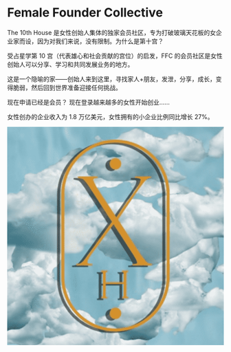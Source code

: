# Female Founder Collective

The 10th House 是女性创始人集体的独家会员社区，专为打破玻璃天花板的女企业家而设，因为对我们来说，没有限制。为什么是第十宫？

受占星学第 10 宫（代表雄心和社会贡献的宫位）的启发，FFC 的会员社区是女性创始人可以分享、学习和共同发展业务的地方。

这是一个隐喻的家——创始人来到这里，寻找家人+朋友，发泄，分享，成长，变得脆弱，然后回到世界准备迎接任何挑战。

现在申请已经是会员？ 现在登录越来越多的女性开始创业……

女性创办的企业收入为 1.8 万亿美元，女性拥有的小企业比例同比增长 27%。

![NFT](微信截图_20220903210729.png)




